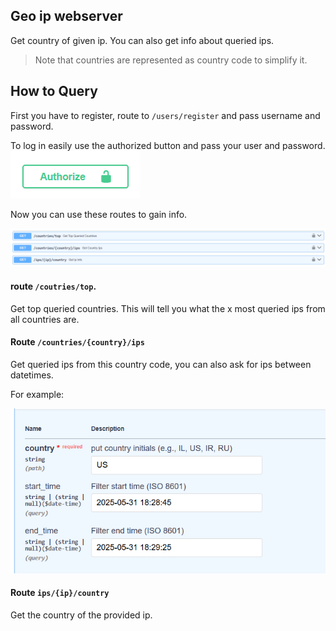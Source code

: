 ## Geo ip webserver

Get country of given ip. You can also get info about queried ips.

> Note that countries are represented as country code to simplify it.

## How to Query

First you have to register, route to `/users/register` and pass username and password.

To log in easily use the authorized button and pass your user and password.  
![img.png](assets/auth.png)

Now you can use these routes to gain info.

![img_1.png](assets/routes.png)

#### route `/coutries/top`.

Get top queried countries. This will tell you what the x most queried ips from all countries are.

#### Route `/countries/{country}/ips`

Get queried ips from this country code, you can also ask for ips between datetimes.

For example:

![img_3.png](assets/query_ips_from_country_example.png)

#### Route `ips/{ip}/country`

Get the country of the provided ip. 


